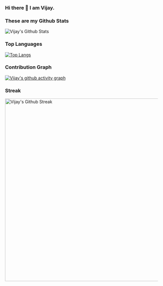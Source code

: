 ### Hi there 👋 I am Vijay.
### These are my Github Stats
![Vijay's Github Stats](https://github-readme-stats.vercel.app/api?username=Vijay-K-2003&show_icons=true&theme=radical)
### Top Languages
[![Top Langs](https://github-readme-stats.vercel.app/api/top-langs/?username=Vijay-K-2003)](https://github.com/Vijay-K-2003/github-readme-stats)
### Contribution Graph
[![Vijay's github activity graph](https://activity-graph.herokuapp.com/graph?username=Vijay-K-2003&custom_title=Contribution%20Graph&hide_border=true&theme=react-dark)](https://github.com/Vijay-K-2003/github-readme-activity-graph)
### Streak
<img align="center" src="https://github-readme-streak-stats.herokuapp.com/?user=Vijay-K-2003&theme=gotham&hide_border=true" alt="Vijay's Github Streak" width="600"/>

  <!--
**Vijay-K-2003/Vijay-K-2003** is a ✨ _special_ ✨ repository because its `README.md` (this file) appears on your GitHub profile.

Here are some ideas to get you started:

- 🔭 I’m currently working on ...
- 🌱 I’m currently learning ...
- 👯 I’m looking to collaborate on ...
- 🤔 I’m looking for help with ...
- 💬 Ask me about ...
- 📫 How to reach me: ...
- 😄 Pronouns: ...
- ⚡ Fun fact: ...
-->
